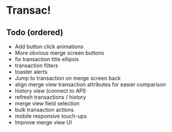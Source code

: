 # Transac!

## Todo (ordered)

- Add button click animations
- More obvious merge screen buttons
- fix transaction title ellipsis
- transaction filters
- toaster alerts
- Jump to transaction on merge screen back
- align merge view transaction attributes for easier comparison
- history view (connect to API)
- refresh transactions / history
- merge view field selection
- bulk transaction actions
- mobile responsive touch-ups
- Improve merge view UI
